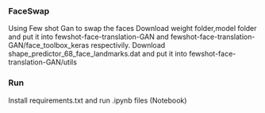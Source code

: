 ### FaceSwap
Using Few shot Gan to swap the faces
Download weight folder,model folder and put it into fewshot-face-translation-GAN and fewshot-face-translation-GAN/face_toolbox_keras respectivily.
Download shape_predictor_68_face_landmarks.dat and put it into  fewshot-face-translation-GAN/utils
### Run
Install requirements.txt and run .ipynb files (Notebook)
